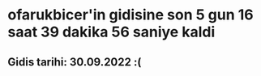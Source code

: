 # ofarukbicer'in gidisine son 5 gun 16 saat 39 dakika 56 saniye kaldi

## Gidis tarihi: 30.09.2022 :(